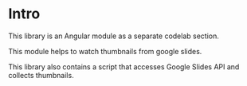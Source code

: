 # Intro

This library is an Angular module as a separate codelab section.

This module helps to watch thumbnails from google slides.

This library also contains a script that accesses Google Slides API and collects thumbnails.
